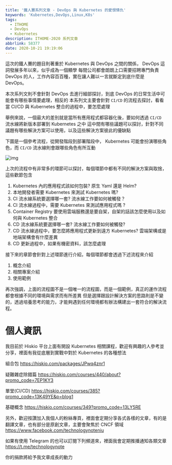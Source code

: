 ```yaml
---
title: '鐵人賽系列文章 - DevOps 與 Kubernetes 的愛恨情仇'
keywords: 'Kubernetes,DevOps,Linux,K8s'
tags:
  - ITHOME
  - DevOps
  - Kubernetes
description: ITHOME-2020 系列文章
abbrlink: 58377
date: 2020-10-21 19:19:06
---
```


這次的鐵人賽的題目則著重於 Kubernetes 與 DevOps 之間的關係， DevOps 這詞發展多年以來，似乎成為一個顯學
每間公司都會朗朗上口需要招聘專門負責 DevOps 的人，工作內容百百種，實在讓人難以一言就斷定到底什麼是 DevOps。

本次系列文則不會針對 DevOps 去進行細部探討，到底 DevOps 的日常生活中可能會有哪些事情要處理，相反的
本系列文主要會針對 `CI/CD` 的流程去探討，看看當 CI/CD 與 Kubernetes 整合的過程中，要怎麼處理

舉例來說，一個最大的差別就是當所有應用程式都容器化後，要如何透過 `CI/CD` 流水線將新版本部署到 Kubernetes 之中
這中間有哪些議題可以探討，針對不同議題有哪些解決方案可以使用，以及這些解決方案彼此的優缺點

下圖是一個參考流程，從開發階段到部署階段中， Kubernetes 可能會扮演哪些角色，而 `CI/CD` 流水線則會跟哪些角色有所互動

![img](https://i.imgur.com/MhJGAMt.jpg)



上次的流程中有非常多的環節可以探討，每個環節中都有不同的解決方案與取捨，這些歡節包含

1. Kubernetes 內的應用程式該如何包裝? 原生 Yaml 還是 Helm? 
2. 本地開發者需要 Kubernetes 來測試 Kubernetes 嗎? 
3. CI 流水線系統要選擇哪一套? 流水線工作要如何被觸發？
4. CI 流水線過程中，需要 Kubernetes 來測試應用程式嗎 ?
5. Container Registry 要使用雲端服務還是要自架，自架的話該怎麼使用以及如何與 Kubernetes 整合
6. CD 流水線系統要選擇哪一套? 流水線工作要如何被觸發?
7. CD 流水線過程中，要怎麼將應用程式更新到遠方 Kubernetes? 雲端架構或是地端架構會有什麼差異
8. CD 更新過程中，如果有機密資料，該怎麼處理



接下來的章節會針對上述環節進行介紹，每個環節都會透過下述流程來介紹

1. 概念介紹
2. 相關專案介紹
3. 使用範例



再次強調，上面的流程圖不是一個唯一的流程圖，而是一個範例，真正的運作流程都會根據不同的環境與需求而有所差異
但是選擇跟設計解決方案的思路則是不變的，透過培養思考的能力，才能夠遇到任何環境都有辦法構建出一套符合的解決流程。


# 個人資訊
我目前於 Hiskio 平台上面有開設 Kubernetes 相關課程，歡迎有興趣的人參考並分享，裡面有我從底層到實戰中對於 Kubernetes 的各種想法

組合包
https://hiskio.com/packages/JPwq4znr1

疑難雜症除錯篇
https://hiskio.com/courses/440/about?promo_code=7EP1KY3

單堂(CI/CD)
https://hiskio.com/courses/385?promo_code=13K49YE&p=blog1

基礎概念
https://hiskio.com/courses/349?promo_code=13LY5RE

另外，歡迎按讚加入我個人的粉絲專頁，裡面會定期分享各式各樣的文章，有的是翻譯文章，也有部分是原創文章，主要會聚焦於 CNCF 領域
https://www.facebook.com/technologynoteniu

如果有使用 Telegram 的也可以訂閱下列頻道來，裡面我會定期推播通知各類文章
https://t.me/technologynote

你的捐款將給予我文章成長的動力
<script type="text/javascript" src="https://cdnjs.buymeacoffee.com/1.0.0/button.prod.min.js" data-name="bmc-button" data-slug="hwchiu" data-color="#000000" data-emoji=""  data-font="Cookie" data-text="Buy me a coffee" data-outline-color="#fff" data-font-color="#fff" data-coffee-color="#fd0" ></script>
